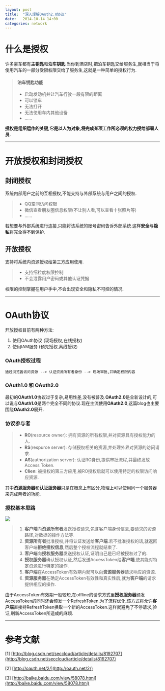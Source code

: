```yaml
---
layout: post
title:  "深入理解OAuth2.0协议"
date:   2014-10-14 14:00
categories: network
---
```


# **什么是授权**
许多豪车都有**主钥匙**和**泊车钥匙**.当你到酒店时,把泊车钥匙交给服务生,就相当于将使用汽车的一部分受限权限交给了服务生,这就是一种简单的授权行为.

> #### 泊车钥匙功能
>* 启动发动机并让汽车行驶一段有限的距离
>* 可以锁车
>* 无法打开
>* 无法使用车内其他设备
>* ......

**授权是组织运作的关键,它是以人为对象,将完成某项工作所必须的权力授给部署人员.**

---

# **开放授权和封闭授权**

## **封闭授权**
系统内部用户之前的互相授权,不能支持与外部系统与用户之间的授权.

>* QQ空间访问权限
>* 微信查看朋友圈信息权限(不让别人看,可以查看十张照片等)
>* ......

若想要与外部系统进行连接,只能将该系统的账号密码告诉外部系统.这样**安全**与**隐私**将完全得不到保护.

## **开放授权**

支持将系统内资源授权给第三方应用使用.

>* 支持细粒度权限控制
>* 不会泄露用户密码或其他认证凭据

权限的控制掌握在用户手中,不会出现安全和隐私不可控的情况.

---

# **OAuth协议**

开放授权目前有两种方法:

1. 使用OAuth协议  (现场授权,在线授权)
2. 使用IAM服务 (预先授权,离线授权)

### **OAuth授权过程**

    通过浏览器访问资源 --> 认证资源所有者身份 --> 现场审批,并确定权限内容

### **OAuth1.0 和 OAuth2.0**
最初的**OAuth1.0**协议过于复杂,易用性差,没有被普及.**OAuth2.0**是全新设计的,可以说与**OAuth1.0**是两个完全不同的协议.现在主流使用**OAuth2.0**,这篇blog也主要围绕**OAuth2.0**展开.

### **协议参与者**

>* **RO**(resource owner): 拥有资源的所有权限,并对资源具有授权能力的人.
>* **RS**(respurce server): 存储授权相关的资源,并处理外界对资源的访问请求.
>* **AS**(authorization server): 认证RO身份,提供审批流程,并最终发放Access Token.
>* **Clien**: 被授权的第三方应用,被RO授权后就可以使用特定的权限访问响应资源.

其中**资源服务器**和**认证服务器**只是在概念上有区分,物理上可以使用同一个服务器来完成两者的功能.

### **授权基本思路**

![](http://m2.img.srcdd.com/farm4/d/2014/1022/11/F9F42097A1DC3FC53199E73B8F441564_B500_900_500_238.png)

>1. **客户端**向**资源所有者**发送授权请求,包含客户端身份信息,要请求的资源路径,对数据的操作方法等.
>2. **资源所有者**批准授权,并将认证发送给**客户端**.若不批准授权的话,就返回客户端**拒绝授权信息**,然后整个授权流程就结束了.
>3. **客户端**向**授权服务器**发送授权认证,证明自己是已经被授权过了的.
>4. **授权服务器**确认授权认证,然后发送AccessToken给**客户端**,使其能对特定资源进行特定的操作.
>5. **客户端**在AccessToken有效期内就可以向**资源服务器**请求响应的资源.
>6. **资源服务器**在确定AccessToken有效性和真实性后,就为**客户端**的请求提供相应的操作.

由于AccessToken有效期一般较短,在offline的请求方式里**授权服务器**颁发AccessToken的同时还会颁发一个RefreshToken.为了流程优化,该方式将允许**客户端**直接持RefreshToken换取一个新的AccessToken.这样就避免了不停请求,验证,刷新AccessToken所造成的麻烦.

---

# **参考文献**
[1] [http://blog.csdn.net/seccloud/article/details/8192707](http://blog.csdn.net/seccloud/article/details/8192707)

[2] [http://oauth.net/2/](http://oauth.net/2/)

[3] [http://baike.baidu.com/view/58078.html](http://baike.baidu.com/view/58078.html)
